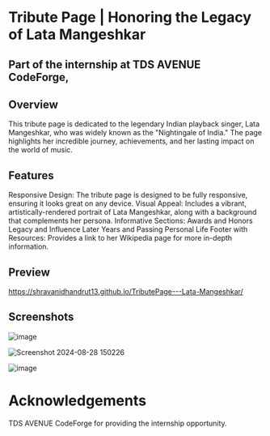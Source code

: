 # Tribute Page | Honoring the Legacy of Lata Mangeshkar

## Part of the internship at TDS AVENUE CodeForge,

## Overview
This tribute page is dedicated to the legendary Indian playback singer, Lata Mangeshkar, who was widely known as the "Nightingale of India." The page highlights her incredible journey, achievements, and her lasting impact on the world of music.

## Features
Responsive Design: The tribute page is designed to be fully responsive, ensuring it looks great on any device.
Visual Appeal: Includes a vibrant, artistically-rendered portrait of Lata Mangeshkar, along with a background that complements her persona.
Informative Sections:
Awards and Honors
Legacy and Influence
Later Years and Passing
Personal Life
Footer with Resources: Provides a link to her Wikipedia page for more in-depth information.
## Preview
 https://shravanidhandrut13.github.io/TributePage---Lata-Mangeshkar/
 
## Screenshots
![image](https://github.com/user-attachments/assets/6dcccba9-ca9f-48c2-89b1-4ac140f63c28)

![Screenshot 2024-08-28 150226](https://github.com/user-attachments/assets/7653b9ce-2401-4d33-a11e-a561f3a9a5df)

![image](https://github.com/user-attachments/assets/6767e542-c2dc-44b0-b7bf-f95ebac9e0b7)


# Acknowledgements
TDS AVENUE CodeForge for providing the internship opportunity.
